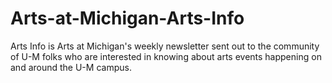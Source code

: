# Arts-at-Michigan-Arts-Info
Arts Info is Arts at Michigan's weekly newsletter sent out to the community of U-M folks who are interested in knowing about arts events happening on and around the U-M campus.

